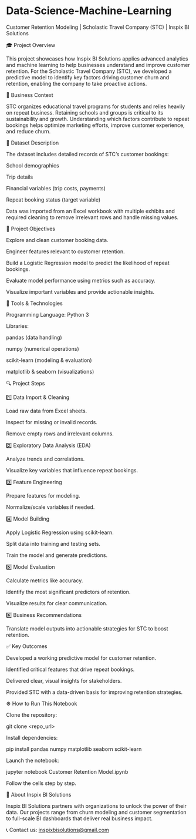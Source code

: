 # Data-Science-Machine-Learning
Customer Retention Modeling | Scholastic Travel Company (STC) | Inspix BI Solutions

🎓 Project Overview

This project showcases how Inspix BI Solutions applies advanced analytics and machine learning to help businesses understand and improve customer retention. For the Scholastic Travel Company (STC), we developed a predictive model to identify key factors driving customer churn and retention, enabling the company to take proactive actions.

🏢 Business Context

STC organizes educational travel programs for students and relies heavily on repeat business. Retaining schools and groups is critical to its sustainability and growth. Understanding which factors contribute to repeat bookings helps optimize marketing efforts, improve customer experience, and reduce churn.

📂 Dataset Description

The dataset includes detailed records of STC’s customer bookings:

School demographics

Trip details

Financial variables (trip costs, payments)

Repeat booking status (target variable)

Data was imported from an Excel workbook with multiple exhibits and required cleaning to remove irrelevant rows and handle missing values.

🎯 Project Objectives

Explore and clean customer booking data.

Engineer features relevant to customer retention.

Build a Logistic Regression model to predict the likelihood of repeat bookings.

Evaluate model performance using metrics such as accuracy.

Visualize important variables and provide actionable insights.

🧰 Tools & Technologies

Programming Language: Python 3

Libraries:

pandas (data handling)

numpy (numerical operations)

scikit-learn (modeling & evaluation)

matplotlib & seaborn (visualizations)

🔍 Project Steps

1️⃣ Data Import & Cleaning

Load raw data from Excel sheets.

Inspect for missing or invalid records.

Remove empty rows and irrelevant columns.

2️⃣ Exploratory Data Analysis (EDA)

Analyze trends and correlations.

Visualize key variables that influence repeat bookings.

3️⃣ Feature Engineering

Prepare features for modeling.

Normalize/scale variables if needed.

4️⃣ Model Building

Apply Logistic Regression using scikit-learn.

Split data into training and testing sets.

Train the model and generate predictions.

5️⃣ Model Evaluation

Calculate metrics like accuracy.

Identify the most significant predictors of retention.

Visualize results for clear communication.

6️⃣ Business Recommendations

Translate model outputs into actionable strategies for STC to boost retention.

✅ Key Outcomes

Developed a working predictive model for customer retention.

Identified critical features that drive repeat bookings.

Delivered clear, visual insights for stakeholders.

Provided STC with a data-driven basis for improving retention strategies.

⚙️ How to Run This Notebook

Clone the repository:

git clone <repo_url>

Install dependencies:

pip install pandas numpy matplotlib seaborn scikit-learn

Launch the notebook:

jupyter notebook Customer Retention Model.ipynb

Follow the cells step by step.

💼 About Inspix BI Solutions

Inspix BI Solutions partners with organizations to unlock the power of their data. Our projects range from churn modeling and customer segmentation to full-scale BI dashboards that deliver real business impact.

📞 Contact us: inspixbisolutions@gmail.com
